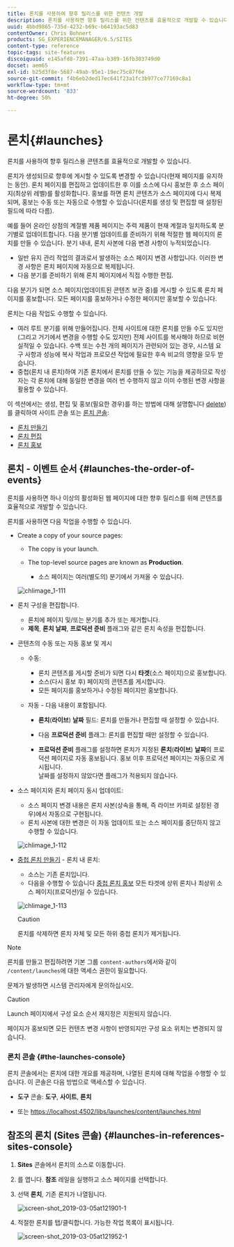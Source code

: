 ```yaml
---
title: 론치를 사용하여 향후 릴리스를 위한 컨텐츠 개발
description: 론치를 사용하면 향후 릴리스를 위한 컨텐츠를 효율적으로 개발할 수 있습니다. 이 구성 요소를 사용하면 현재 페이지를 유지하면서 나중에 게시할 수 있도록 변경할 수 있습니다.
uuid: 4bbd9865-735d-4232-b69c-b64193ac5d83
contentOwner: Chris Bohnert
products: SG_EXPERIENCEMANAGER/6.5/SITES
content-type: reference
topic-tags: site-features
discoiquuid: e145afd8-7391-47aa-b389-16fb303749d0
docset: aem65
exl-id: b25d3f8e-5687-49ab-95e1-19ec75c87f6e
source-git-commit: f4b6eb2ded17ec641f23a1fc3b977ce77169c8a1
workflow-type: tm+mt
source-wordcount: '833'
ht-degree: 50%

---
```


# 론치{#launches}

론치를 사용하여 향후 릴리스용 콘텐츠를 효율적으로 개발할 수 있습니다.

론치가 생성되므로 향후에 게시할 수 있도록 변경할 수 있습니다(현재 페이지를 유지하는 동안). 론치 페이지를 편집하고 업데이트한 후 이를 소스에 다시 홍보한 후 소스 페이지(최상위 레벨)를 활성화합니다. 홍보를 하면 론치 콘텐츠가 소스 페이지에 다시 복제되며, 홍보는 수동 또는 자동으로 수행할 수 있습니다(론치를 생성 및 편집할 때 설정된 필드에 따라 다름).

예를 들어 온라인 상점의 계절별 제품 페이지는 주력 제품이 현재 계절과 일치하도록 분기별로 업데이트합니다. 다음 분기별 업데이트를 준비하기 위해 적절한 웹 페이지의 론치를 만들 수 있습니다. 분기 내내, 론치 사본에 다음 변경 사항이 누적되었습니다.

* 일반 유지 관리 작업의 결과로서 발생하는 소스 페이지 변경 사항입니다. 이러한 변경 사항은 론치 페이지에 자동으로 복제됩니다.
* 다음 분기를 준비하기 위해 론치 페이지에서 직접 수행한 편집.

다음 분기가 되면 소스 페이지(업데이트된 콘텐츠 보관 중)를 게시할 수 있도록 론치 페이지를 홍보합니다. 모든 페이지를 홍보하거나 수정한 페이지만 홍보할 수 있습니다.

론치는 다음 작업도 수행할 수 있습니다.

* 여러 루트 분기를 위해 만들어집니다. 전체 사이트에 대한 론치를 만들 수도 있지만(그리고 거기에서 변경을 수행할 수도 있지만) 전체 사이트를 복사해야 하므로 비현실적일 수 있습니다. 수백 또는 수천 개의 페이지가 관련되어 있는 경우, 시스템 요구 사항과 성능에 복사 작업과 프로모션 작업에 필요한 후속 비교의 영향을 모두 받습니다.
* 중첩(론치 내 론치)하여 기존 론치에서 론치를 만들 수 있는 기능을 제공하므로 작성자는 각 론치에 대해 동일한 변경을 여러 번 수행하지 않고 이미 수행된 변경 사항을 활용할 수 있습니다.

이 섹션에서는 생성, 편집 및 홍보(필요한 경우)를 하는 방법에 대해 설명합니다 [delete](/help/sites-authoring/launches-creating.md#deleting-a-launch))를 클릭하여 사이트 콘솔 또는 [론치 콘솔](#the-launches-console):

* [론치 만들기](/help/sites-authoring/launches-creating.md)
* [론치 편집](/help/sites-authoring/launches-editing.md)
* [론치 홍보](/help/sites-authoring/launches-promoting.md)

## 론치 - 이벤트 순서 {#launches-the-order-of-events}

론치를 사용하면 하나 이상의 활성화된 웹 페이지에 대한 향후 릴리스를 위해 콘텐츠를 효율적으로 개발할 수 있습니다.

론치를 사용하면 다음 작업을 수행할 수 있습니다.

* Create a copy of your source pages:

   * The copy is your launch.
   * The top-level source pages are known as **Production**.

      * 소스 페이지는 여러(별도의) 분기에서 가져올 수 있습니다.

   ![chlimage_1-111](assets/chlimage_1-111.png)

* 론치 구성을 편집합니다.

   * 론치에 페이지 및/또는 분기를 추가 또는 제거합니다.
   * **제목**, **론치 날짜**, **프로덕션 준비** 플래그와 같은 론치 속성을 편집합니다.

* 콘텐츠의 수동 또는 자동 홍보 및 게시

   * 수동:

      * 론치 콘텐츠를 게시할 준비가 되면 다시 **타겟**(소스 페이지)으로 홍보합니다.
      * 소스(다시 홍보 후) 페이지의 콘텐츠를 게시합니다.
      * 모든 페이지를 홍보하거나 수정된 페이지만 홍보합니다.
   * 자동 - 다음 내용이 포함됩니다.

      * **론치**(**라이브**) **날짜** 필드: 론치를 만들거나 편집할 때 설정할 수 있습니다.

      * 다음 **프로덕션 준비** 플래그: 론치를 편집할 때만 설정할 수 있습니다.
      * **프로덕션 준비** 플래그를 설정하면 론치가 지정된 **론치**(**라이브**) **날짜**&#x200B;의 프로덕션 페이지로 자동 홍보됩니다. 홍보 이후 프로덕션 페이지는 자동으로 게시됩니다.\
         날짜를 설정하지 않았다면 플래그가 적용되지 않습니다.


* 소스 페이지와 론치 페이지 동시 업데이트:

   * 소스 페이지 변경 내용은 론치 사본(상속을 통해, 즉 라이브 카피로 설정된 경우)에서 자동으로 구현됩니다.
   * 론치 사본에 대한 변경은 이 자동 업데이트 또는 소스 페이지를 중단하지 않고 수행할 수 있습니다.

   ![chlimage_1-112](assets/chlimage_1-112.png)

* [중첩 론치 만들기](/help/sites-authoring/launches-creating.md#creating-a-nested-launch) - 론치 내 론치:

   * 소스는 기존 론치입니다.
   * 다음을 수행할 수 있습니다 [중첩 론치 홍보](/help/sites-authoring/launches-promoting.md#promoting-a-nested-launch) 모든 타겟에 상위 론치나 최상위 소스 페이지(프로덕션)일 수 있습니다.

   ![chlimage_1-113](assets/chlimage_1-113.png)

   >[!CAUTION]
   >
   >론치를 삭제하면 론치 자체 및 모든 하위 중첩 론치가 제거됩니다.

>[!NOTE]
>
>론치를 만들고 편집하려면 기본 그룹 `content-authors`에서와 같이 `/content/launches`에 대한 액세스 권한이 필요합니다.
>
>문제가 발생하면 시스템 관리자에게 문의하십시오.

>[!CAUTION]
>
>Launch 페이지에서 구성 요소 순서 재지정은 지원되지 않습니다.
>
>페이지가 홍보되면 모든 컨텐츠 변경 사항이 반영되지만 구성 요소 위치는 변경되지 않습니다.


### 론치 콘솔 {#the-launches-console}

론치 콘솔에서는 론치에 대한 개요를 제공하며, 나열된 론치에 대해 작업을 수행할 수 있습니다. 이 콘솔은 다음 방법으로 액세스할 수 있습니다.

* **도구** 콘솔: **도구**, **사이트**, **론치**

* 또는 [https://localhost:4502/libs/launches/content/launches.html](https://localhost:4502/libs/launches/content/launches.html)

## 참조의 론치 (Sites 콘솔) {#launches-in-references-sites-console}

1. **Sites** 콘솔에서 론치의 소스로 이동합니다.
1. 를 엽니다. **참조** 레일을 실행하고 소스 페이지를 선택합니다.
1. 선택 **론치**, 기존 론치가 나열됩니다.

   ![screen-shot_2019-03-05at121901-1](assets/screen-shot_2019-03-05at121901-1.png)

1. 적절한 론치를 탭/클릭합니다. 가능한 작업 목록이 표시됩니다.

   ![screen-shot_2019-03-05at121952-1](assets/screen-shot_2019-03-05at121952-1.png)
